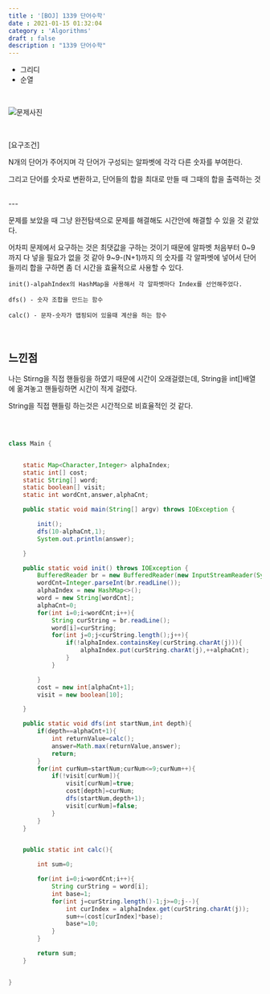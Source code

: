```yaml
---
title : '[BOJ] 1339 단어수학'
date : 2021-01-15 01:32:04
category : 'Algorithms'
draft : false
description : "1339 단어수학"
---
```



* 그리디
* 순열


<br/>

![문제사진](https://user-images.githubusercontent.com/57346393/104619977-ce0c5380-56d1-11eb-986e-c731286abf7b.png)

<br/>

[요구조건]

N개의 단어가 주어지며 각 단어가 구성되는 알파벳에 각각 다른 숫자를 부여한다.

그리고 단어를 숫자로 변환하고, 단어들의 합을 최대로 만들 때 그때의 합을 출력하는 것

<br/>
---

문제를 보았을 때 그냥 완전탐색으로 문제를 해결해도 시간안에 해결할 수 있을 것 같았다. 

어차피 문제에서 요구하는 것은 최댓값을 구하는 것이기 때문에 알파벳 처음부터 0~9 까지 다 넣을 필요가 없을 것 같아 9~9-(N+1)까지 의 숫자를 각 알파벳에 넣어서 단어들끼리 합을 구하면 좀 더 시간을 효율적으로 사용할 수 있다.

 
`init()-alpahIndex의 HashMap을 사용해서 각 알파벳마다 Index를 선언해주었다.`

`dfs() - 숫자 조합을 만드는 함수`

`calc() - 문자-숫자가 맵핑되어 있을때 계산을 하는 함수`



<br/>

## 느낀점
나는 Stirng을 직접 핸들링을 하였기 때문에 시간이 오래걸렸는데, String을 int[]배열에 옮겨놓고 핸들링하면 시간이 적게 걸렸다. 

String을 직접 핸들링 하는것은 시간적으로 비효율적인 것 같다.

<br/>



```java

class Main {


    static Map<Character,Integer> alphaIndex;
    static int[] cost;
    static String[] word;
    static boolean[] visit;
    static int wordCnt,answer,alphaCnt;

    public static void main(String[] argv) throws IOException {

        init();
        dfs(10-alphaCnt,1);
        System.out.println(answer);

    }

    public static void init() throws IOException {
        BufferedReader br = new BufferedReader(new InputStreamReader(System.in));
        wordCnt=Integer.parseInt(br.readLine());
        alphaIndex = new HashMap<>();
        word = new String[wordCnt];
        alphaCnt=0;
        for(int i=0;i<wordCnt;i++){
            String curString = br.readLine();
            word[i]=curString;
            for(int j=0;j<curString.length();j++){
                if(!alphaIndex.containsKey(curString.charAt(j))){
                    alphaIndex.put(curString.charAt(j),++alphaCnt);
                }
            }

        }
        cost = new int[alphaCnt+1];
        visit = new boolean[10];

    }

    public static void dfs(int startNum,int depth){
        if(depth==alphaCnt+1){
            int returnValue=calc();
            answer=Math.max(returnValue,answer);
            return;
        }
        for(int curNum=startNum;curNum<=9;curNum++){
            if(!visit[curNum]){
                visit[curNum]=true;
                cost[depth]=curNum;
                dfs(startNum,depth+1);
                visit[curNum]=false;
            }
        }
    }


    public static int calc(){

        int sum=0;

        for(int i=0;i<wordCnt;i++){
            String curString = word[i];
            int base=1;
            for(int j=curString.length()-1;j>=0;j--){
                int curIndex = alphaIndex.get(curString.charAt(j));
                sum+=(cost[curIndex]*base);
                base*=10;
            }
        }

        return sum;
    }


}

```


